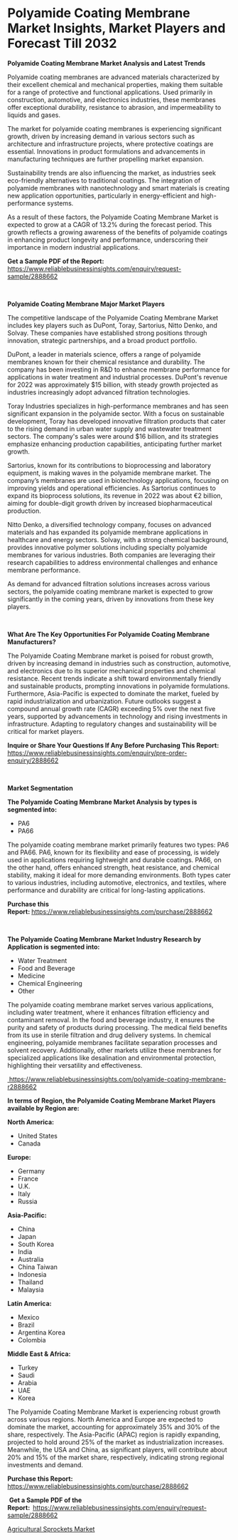 <p><h1>Polyamide Coating Membrane Market Insights, Market Players and Forecast Till 2032</h1></p><p><strong>Polyamide Coating Membrane Market Analysis and Latest Trends</strong></p>
<p><p>Polyamide coating membranes are advanced materials characterized by their excellent chemical and mechanical properties, making them suitable for a range of protective and functional applications. Used primarily in construction, automotive, and electronics industries, these membranes offer exceptional durability, resistance to abrasion, and impermeability to liquids and gases. </p><p>The market for polyamide coating membranes is experiencing significant growth, driven by increasing demand in various sectors such as architecture and infrastructure projects, where protective coatings are essential. Innovations in product formulations and advancements in manufacturing techniques are further propelling market expansion. </p><p>Sustainability trends are also influencing the market, as industries seek eco-friendly alternatives to traditional coatings. The integration of polyamide membranes with nanotechnology and smart materials is creating new application opportunities, particularly in energy-efficient and high-performance systems. </p><p>As a result of these factors, the Polyamide Coating Membrane Market is expected to grow at a CAGR of 13.2% during the forecast period. This growth reflects a growing awareness of the benefits of polyamide coatings in enhancing product longevity and performance, underscoring their importance in modern industrial applications.</p></p>
<p><strong>Get a Sample PDF of the Report:&nbsp;</strong> <a href="https://www.reliablebusinessinsights.com/enquiry/request-sample/2888662?utm_campaign=2953&utm_medium=2&utm_source=Github&utm_content=ia&utm_term=14032025&utm_id=polyamide-coating-membrane">https://www.reliablebusinessinsights.com/enquiry/request-sample/2888662</a></p>
<p>&nbsp;</p>
<p><strong>Polyamide Coating Membrane Major Market Players</strong></p>
<p><p>The competitive landscape of the Polyamide Coating Membrane Market includes key players such as DuPont, Toray, Sartorius, Nitto Denko, and Solvay. These companies have established strong positions through innovation, strategic partnerships, and a broad product portfolio.</p><p>DuPont, a leader in materials science, offers a range of polyamide membranes known for their chemical resistance and durability. The company has been investing in R&D to enhance membrane performance for applications in water treatment and industrial processes. DuPont's revenue for 2022 was approximately $15 billion, with steady growth projected as industries increasingly adopt advanced filtration technologies.</p><p>Toray Industries specializes in high-performance membranes and has seen significant expansion in the polyamide sector. With a focus on sustainable development, Toray has developed innovative filtration products that cater to the rising demand in urban water supply and wastewater treatment sectors. The company's sales were around $16 billion, and its strategies emphasize enhancing production capabilities, anticipating further market growth.</p><p>Sartorius, known for its contributions to bioprocessing and laboratory equipment, is making waves in the polyamide membrane market. The company’s membranes are used in biotechnology applications, focusing on improving yields and operational efficiencies. As Sartorius continues to expand its bioprocess solutions, its revenue in 2022 was about €2 billion, aiming for double-digit growth driven by increased biopharmaceutical production.</p><p>Nitto Denko, a diversified technology company, focuses on advanced materials and has expanded its polyamide membrane applications in healthcare and energy sectors. Solvay, with a strong chemical background, provides innovative polymer solutions including specialty polyamide membranes for various industries. Both companies are leveraging their research capabilities to address environmental challenges and enhance membrane performance.</p><p>As demand for advanced filtration solutions increases across various sectors, the polyamide coating membrane market is expected to grow significantly in the coming years, driven by innovations from these key players.</p></p>
<p>&nbsp;</p>
<p><strong>What Are The Key Opportunities For Polyamide Coating Membrane Manufacturers?</strong></p>
<p><p>The Polyamide Coating Membrane market is poised for robust growth, driven by increasing demand in industries such as construction, automotive, and electronics due to its superior mechanical properties and chemical resistance. Recent trends indicate a shift toward environmentally friendly and sustainable products, prompting innovations in polyamide formulations. Furthermore, Asia-Pacific is expected to dominate the market, fueled by rapid industrialization and urbanization. Future outlooks suggest a compound annual growth rate (CAGR) exceeding 5% over the next five years, supported by advancements in technology and rising investments in infrastructure. Adapting to regulatory changes and sustainability will be critical for market players.</p></p>
<p><strong>Inquire or Share Your Questions If Any Before Purchasing This Report:</strong> <a href="https://www.reliablebusinessinsights.com/enquiry/pre-order-enquiry/2888662?utm_campaign=2953&utm_medium=2&utm_source=Github&utm_content=ia&utm_term=14032025&utm_id=polyamide-coating-membrane">https://www.reliablebusinessinsights.com/enquiry/pre-order-enquiry/2888662</a></p>
<p>&nbsp;</p>
<p><strong>Market Segmentation</strong></p>
<p><strong>The Polyamide Coating Membrane Market Analysis by types is segmented into:</strong></p>
<p><ul><li>PA6</li><li>PA66</li></ul></p>
<p><p>The polyamide coating membrane market primarily features two types: PA6 and PA66. PA6, known for its flexibility and ease of processing, is widely used in applications requiring lightweight and durable coatings. PA66, on the other hand, offers enhanced strength, heat resistance, and chemical stability, making it ideal for more demanding environments. Both types cater to various industries, including automotive, electronics, and textiles, where performance and durability are critical for long-lasting applications.</p></p>
<p><strong>Purchase this Report:&nbsp;</strong><a href="https://www.reliablebusinessinsights.com/purchase/2888662?utm_campaign=2953&utm_medium=2&utm_source=Github&utm_content=ia&utm_term=14032025&utm_id=polyamide-coating-membrane">https://www.reliablebusinessinsights.com/purchase/2888662</a></p>
<p>&nbsp;</p>
<p><strong>The Polyamide Coating Membrane Market Industry Research by Application is segmented into:</strong></p>
<p><ul><li>Water Treatment</li><li>Food and Beverage</li><li>Medicine</li><li>Chemical Engineering</li><li>Other</li></ul></p>
<p><p>The polyamide coating membrane market serves various applications, including water treatment, where it enhances filtration efficiency and contaminant removal. In the food and beverage industry, it ensures the purity and safety of products during processing. The medical field benefits from its use in sterile filtration and drug delivery systems. In chemical engineering, polyamide membranes facilitate separation processes and solvent recovery. Additionally, other markets utilize these membranes for specialized applications like desalination and environmental protection, highlighting their versatility and effectiveness.</p></p>
<p><a href="https://www.reliablebusinessinsights.com/polyamide-coating-membrane-r2888662?utm_campaign=2953&utm_medium=2&utm_source=Github&utm_content=ia&utm_term=14032025&utm_id=polyamide-coating-membrane">&nbsp;https://www.reliablebusinessinsights.com/polyamide-coating-membrane-r2888662</a></p>
<p><strong>In terms of Region, the Polyamide Coating Membrane Market Players available by Region are:</strong></p>
<p>
    <p> <strong> North America: </strong>
        <ul>
            <li>United States</li>
            <li>Canada</li>
        </ul>
        </p> 
    <p> <strong> Europe: </strong>
        <ul>
            <li>Germany</li>
            <li>France</li>
            <li>U.K.</li>
            <li>Italy</li>
            <li>Russia</li>
        </ul>
        </p> 
    <p> <strong> Asia-Pacific: </strong>
        <ul>
            <li>China</li>
            <li>Japan</li>
            <li>South Korea</li>
            <li>India</li>
            <li>Australia</li>
            <li>China Taiwan</li>
            <li>Indonesia</li>
            <li>Thailand</li>
            <li>Malaysia</li>
        </ul>
        </p> 
    <p> <strong> Latin America: </strong>
        <ul>
            <li>Mexico</li>
            <li>Brazil</li>
            <li>Argentina Korea</li>
            <li>Colombia</li>
        </ul>
        </p> 
    <p> <strong> Middle East & Africa: </strong>
        <ul>
            <li>Turkey</li>
            <li>Saudi</li>
            <li>Arabia</li>
            <li>UAE</li>
            <li>Korea</li>
        </ul>
    </p>
    </p>
<p><p>The Polyamide Coating Membrane Market is experiencing robust growth across various regions. North America and Europe are expected to dominate the market, accounting for approximately 35% and 30% of the share, respectively. The Asia-Pacific (APAC) region is rapidly expanding, projected to hold around 25% of the market as industrialization increases. Meanwhile, the USA and China, as significant players, will contribute about 20% and 15% of the market share, respectively, indicating strong regional investments and demand.</p></p>
<p><strong>Purchase this Report: </strong><a href="https://www.reliablebusinessinsights.com/purchase/2888662?utm_campaign=2953&utm_medium=2&utm_source=Github&utm_content=ia&utm_term=14032025&utm_id=polyamide-coating-membrane">https://www.reliablebusinessinsights.com/purchase/2888662</a></p>
<p>&nbsp;<strong>Get a Sample PDF of the Report:&nbsp;&nbsp;</strong><a href="https://www.reliablebusinessinsights.com/enquiry/request-sample/2888662?utm_campaign=2953&utm_medium=2&utm_source=Github&utm_content=ia&utm_term=14032025&utm_id=polyamide-coating-membrane">https://www.reliablebusinessinsights.com/enquiry/request-sample/2888662</a></p>
<p><strong></strong></p>
<p><p><a href="https://github.com/vilolakoreni/Market-Research-Report-List-1/blob/main/agricultural-sprockets-market.md?utm_campaign=2953&utm_medium=2&utm_source=Github&utm_content=ia&utm_term=14032025&utm_id=polyamide-coating-membrane">Agricultural Sprockets Market</a></p></p>